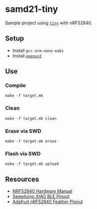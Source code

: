 # samd21-tiny
Sample project using [`tiny`](https://github.com/ryanplusplus/tiny) with nRF52840.

## Setup
- Install `gcc-arm-none-eabi`
- Install [`openocd`](https://sourceforge.net/p/openocd/code/ci/master/tree/)

## Use
### Compile
```shell
make -f target.mk
```

### Clean
```shell
make -f target.mk clean
```

### Erase via SWD
```shell
make -f target.mk erase
```

### Flash via SWD
```shell
make -f target.mk upload
```

## Resources
- [NRF52840 Hardware Manual](https://infocenter.nordicsemi.com/pdf/nRF52840_PS_v1.1.pdf)
- [Seeeduino XIAO BLE Pinout](https://files.seeedstudio.com/wiki/XIAO-BLE/pinout3.png)
- [Adafruit nRF52840 Feather Pinout](https://learn.adafruit.com/introducing-the-adafruit-nrf52840-feather/pinouts)
